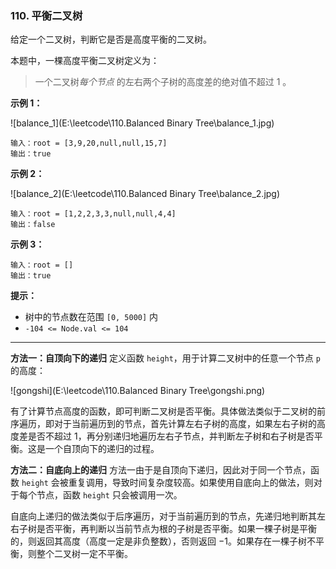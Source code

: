 

### 110. 平衡二叉树

给定一个二叉树，判断它是否是高度平衡的二叉树。

本题中，一棵高度平衡二叉树定义为：

> 一个二叉树*每个节点* 的左右两个子树的高度差的绝对值不超过 1 。

**示例 1：**

![balance_1](E:\leetcode\110.Balanced Binary Tree\balance_1.jpg)

```
输入：root = [3,9,20,null,null,15,7]
输出：true
```

**示例 2：**

![balance_2](E:\leetcode\110.Balanced Binary Tree\balance_2.jpg)

```
输入：root = [1,2,2,3,3,null,null,4,4]
输出：false
```

**示例 3：**

```
输入：root = []
输出：true
```

**提示：**

- 树中的节点数在范围 `[0, 5000]` 内
- `-104 <= Node.val <= 104`



---------------------

**方法一：自顶向下的递归**
定义函数 `height`，用于计算二叉树中的任意一个节点 `p` 的高度：

![gongshi](E:\leetcode\110.Balanced Binary Tree\gongshi.png)

​    有了计算节点高度的函数，即可判断二叉树是否平衡。具体做法类似于二叉树的前序遍历，即对于当前遍历到的节点，首先计算左右子树的高度，如果左右子树的高度差是否不超过 1，再分别递归地遍历左右子节点，并判断左子树和右子树是否平衡。这是一个自顶向下的递归的过程。



**方法二：自底向上的递归**
	方法一由于是自顶向下递归，因此对于同一个节点，函数 `height` 会被重复调用，导致时间复杂度较高。如果使用自底向上的做法，则对于每个节点，函数 `height` 只会被调用一次。

​	自底向上递归的做法类似于后序遍历，对于当前遍历到的节点，先递归地判断其左右子树是否平衡，再判断以当前节点为根的子树是否平衡。如果一棵子树是平衡的，则返回其高度（高度一定是非负整数），否则返回 −1。如果存在一棵子树不平衡，则整个二叉树一定不平衡。

